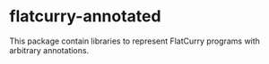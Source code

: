 flatcurry-annotated
===================

This package contain libraries to represent FlatCurry programs with
arbitrary annotations.
